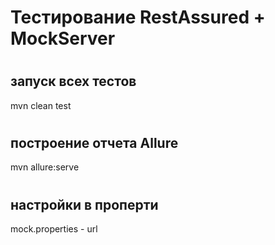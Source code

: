 <h1>Тестирование RestAssured + MockServer</h1>

# <h2>запуск всех тестов</h2>
mvn clean test

# <h2>построение отчета Allure</h2>
mvn allure:serve

# <h2>настройки в проперти</h2>
mock.properties - url

